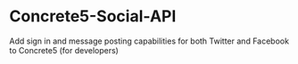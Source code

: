 Concrete5-Social-API
====================

Add sign in and message posting capabilities for both Twitter and Facebook to Concrete5 (for developers)
